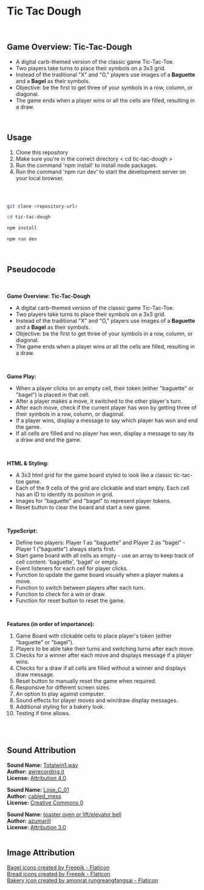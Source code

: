 # Tic Tac Dough

<br>

## Game Overview: Tic-Tac-Dough

- A digital carb-themed version of the classic game Tic-Tac-Toe.
- Two players take turns to place their symbols on a 3x3 grid.
- Instead of the traditional "X" and "O," players use images of a **Baguette** and a **Bagel** as their symbols.
- Objective: be the first to get three of your symbols in a row, column, or diagonal. 
- The game ends when a player wins or all the cells are filled, resulting in a draw.   

<br>

## Usage

1. Clone this repository
2. Make sure you're in the correct directory < cd tic-tac-dough >
3. Run the command 'npm install' to install node packages.
4. Run the command 'npm run dev' to start the development server on your local browser.

 
<br>


```bash

git clone <repository-url>

cd tic-tac-dough

npm install

npm run dev

```
<br>

## Pseudocode

<br>

**Game Overview: Tic-Tac-Dough**
- A digital carb-themed version of the classic game Tic-Tac-Toe.
- Two players take turns to place their symbols on a 3x3 grid.
- Instead of the traditional "X" and "O," players use images of a **Baguette** and a **Bagel** as their symbols.
- Objective: be the first to get three of your symbols in a row, column, or diagonal. 
- The game ends when a player wins or all the cells are filled, resulting in a draw.  

<br>

**Game Play:**
- When a player clicks on an empty cell, their token (either "baguette" or "bagel") is placed in that cell.
- After a player makes a move, it switched to the other player's turn.
- After each move, check if the current player has won by getting three of their symbols in a row, column, or diagonal.
- If a player wins, display a message to say which player has won and end the game.
- If all cells are filled and no player has won, display a message to say its a draw and end the game.

<br>

**HTML & Styling:**
- A 3x3 html grid for the game board styled to look like a classic tic-tac-toe game.
- Each of the 9 cells of the grid are clickable and start empty. Each cell has an ID to identify its position in grid.
- Images for "baguette" and "bagel" to represent player tokens.
- Reset button to clear the board and start a new game.

<br>

**TypeScript:**
- Define two players: Player 1 as "baguette" and Player 2 as "bagel" - Player 1 ("baguette") always starts first.
- Start game board with all cells as empty - use an array to keep track of cell content: 'baguette', 'bagel' or empty.
- Event listeners for each cell for player clicks.
- Function to update the game board visually when a player makes a move.
- Function to switch between players after each turn.
- Function to check for a win or draw.
- Function for reset button to reset the game.

<br>

**Features (in order of importance):**

1. Game Board with clickable cells to place player's token (either "baguette" or "bagel").
2. Players to be able take their turns and switching turns after each move.
3. Checks for a winner after each move and displays message if a player wins.
4. Checks for a draw if all cells are filled without a winner and displays draw message.
5. Reset button to manually reset the game when required.
6. Responsive for different screen sizes.
7. An option to play against computer.
8. Sound effects for player moves and win/draw display messages.
9. Additional styling for a bakery look.
10. Testing if time allows.
<br>
<br>


## Sound Attribution

**Sound Name:** [Totalwin1.wav](https://freesound.org/people/awrecording.it/sounds/547657/)<br>
**Author:** [awrecording.it](https://freesound.org/people/awrecording.it/)<br>
**License:** [Attribution 4.0](https://creativecommons.org/licenses/by/4.0/)

**Sound Name:** [Lose_C_01](https://freesound.org/people/cabled_mess/sounds/350986/)<br>
**Author:** [cabled_mess](https://freesound.org/people/cabled_mess/)<br>
**License:** [Creative Commons 0](http://creativecommons.org/publicdomain/zero/1.0/)

**Sound Name:** [toaster oven or lift/elevator bell](https://freesound.org/people/azumarill/sounds/564623/)<br>
**Author:** [azumarill](https://freesound.org/people/azumarill/)<br>
**License:** [Attribution 3.0](http://creativecommons.org/licenses/by/3.0/)
<br>
<br>

## Image Attribution

<a href="https://www.flaticon.com/free-icons/bagel" title="bagel icons">Bagel icons created by Freepik - Flaticon</a><br>
<a href="https://www.flaticon.com/free-icons/bread" title="bread icons">Bread icons created by Freepik - Flaticon</a><br>
<a href="https://www.flaticon.com/free-icons/bakery" title="bakery icon">Bakery icon created by amonrat rungreangfangsai - Flaticon</a>
